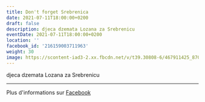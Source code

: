 ```yaml
---
title: Don't forget Srebrenica
date: 2021-07-11T18:00:00+0200
draft: false
description: djeca dzemata Lozana za Srebrenicu
eventDate: 2021-07-11T18:00:00+0200
location: ''
facebook_id: '216159003711963'
weight: 30
image: https://scontent-iad3-2.xx.fbcdn.net/v/t39.30808-6/467911425_8702124949883247_8451066247417132989_n.jpg?_nc_cat=103&ccb=1-7&_nc_sid=9e60e4&_nc_ohc=hFOY170sfToQ7kNvwEk9-WC&_nc_oc=AdkGAOxxZzi0lZHadeeb_HeZ1130pPgsMj-GnEbC1IkKR_B2kVqwgwxo8L2cFUAez8w&_nc_zt=23&_nc_ht=scontent-iad3-2.xx&edm=ABTKTjYEAAAA&_nc_gid=RHgfFKoxk3z9eP46Yblf8w&oh=00_AfeB4e7zzWtgRxDj43yVWl_Q9iJXTM_KBQrSaFL1808EeA&oe=68E4F219
---
```


djeca dzemata Lozana za Srebrenicu

---

Plus d'informations sur [Facebook](https://facebook.com/events/216159003711963)